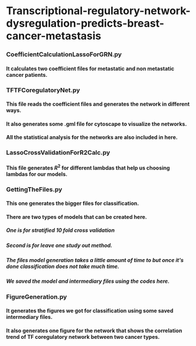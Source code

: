 # Transcriptional-regulatory-network-dysregulation-predicts-breast-cancer-metastasis

### CoefficientCalculationLassoForGRN.py
  #### It calculates two coefficient files for metastatic and non metastatic cancer patients. 

### TFTFCoregulatoryNet.py
  #### This file reads the coefficient files and generates the network in different ways.
  #### It also generates some .gml file for cytoscape to visualize the networks.
  #### All the statistical analysis for the networks are also included in here.

### LassoCrossValidationForR2Calc.py
  #### This file generates $R^2$ for different lambdas that help us choosing lambdas for our models. 

### GettingTheFiles.py
  #### This one generates the bigger files for classification.
  #### There are two types of models that can be created here.
  ##### One is for stratified 10 fold cross validation
  ##### Second is for leave one study out method.
  ##### The files model generation takes a little amount of time to but once it's done classification does not take much time.
  ##### We saved the model and intermediary files using the codes here.

### FigureGeneration.py
  #### It generates the figures we got for classification using some saved intermediary files. 
  #### It also generates one figure for the network that shows the correlation trend of TF coregulatory network between two cancer types.

